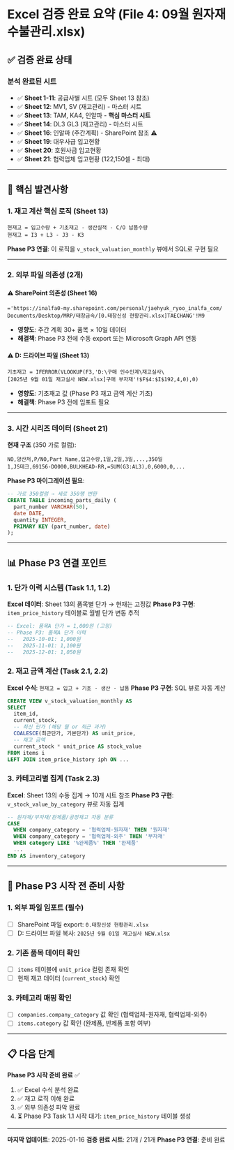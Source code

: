# Excel 검증 완료 요약 (File 4: 09월 원자재 수불관리.xlsx)

## ✅ 검증 완료 상태

### 분석 완료된 시트
- ✅ **Sheet 1-11**: 공급사별 시트 (모두 Sheet 13 참조)
- ✅ **Sheet 12**: MV1, SV (재고관리) - 마스터 시트
- ✅ **Sheet 13**: TAM, KA4, 인알파 - **핵심 마스터 시트**
- ✅ **Sheet 14**: DL3 GL3 (재고관리) - 마스터 시트
- ✅ **Sheet 16**: 인알파 (주간계획) - SharePoint 참조 ⚠️
- ✅ **Sheet 19**: 대우사급 입고현황
- ✅ **Sheet 20**: 호원사급 입고현황
- ✅ **Sheet 21**: 협력업체 입고현황 (122,150셀 - 최대)

---

## 🔑 핵심 발견사항

### 1. 재고 계산 핵심 로직 (Sheet 13)
```excel
현재고 = 입고수량 + 기초재고 - 생산실적 - C/O 납품수량
현재고 = I3 + L3 - J3 - K3
```

**Phase P3 연결**: 이 로직을 `v_stock_valuation_monthly` 뷰에서 SQL로 구현 필요

---

### 2. 외부 파일 의존성 (2개)

#### ⚠️ SharePoint 의존성 (Sheet 16)
```excel
='https://inalfa0-my.sharepoint.com/personal/jaehyuk_ryoo_inalfa_com/
Documents/Desktop/MRP/태창금속/[0.태창신성 현황관리.xlsx]TAECHANG'!M9
```
- **영향도**: 주간 계획 30+ 품목 × 10일 데이터
- **해결책**: Phase P3 전에 수동 export 또는 Microsoft Graph API 연동

#### ⚠️ D: 드라이브 파일 (Sheet 13)
```excel
기초재고 = IFERROR(VLOOKUP(F3,'D:\구매 인수인계\재고실사\
[2025년 9월 01일 재고실사 NEW.xlsx]구매 부자재'!$F$4:$I$192,4,0),0)
```
- **영향도**: 기초재고 값 (Phase P3 재고 금액 계산 기초)
- **해결책**: Phase P3 전에 임포트 필요

---

### 3. 시간 시리즈 데이터 (Sheet 21)

**현재 구조** (350 가로 컬럼):
```
NO,양산처,P/NO,Part Name,입고수량,1일,2일,3일,...,350일
1,JS테크,69156-DO000,BULKHEAD-RR,=SUM(G3:AL3),0,6000,0,...
```

**Phase P3 마이그레이션 필요**:
```sql
-- 가로 350컬럼 → 세로 350행 변환
CREATE TABLE incoming_parts_daily (
  part_number VARCHAR(50),
  date DATE,
  quantity INTEGER,
  PRIMARY KEY (part_number, date)
);
```

---

## 📊 Phase P3 연결 포인트

### 1. 단가 이력 시스템 (Task 1.1, 1.2)
**Excel 데이터**: Sheet 13의 품목별 단가 → 현재는 고정값
**Phase P3 구현**: `item_price_history` 테이블로 월별 단가 변동 추적

```sql
-- Excel: 품목A 단가 = 1,000원 (고정)
-- Phase P3: 품목A 단가 이력
--   2025-10-01: 1,000원
--   2025-11-01: 1,100원
--   2025-12-01: 1,050원
```

### 2. 재고 금액 계산 (Task 2.1, 2.2)
**Excel 수식**: `현재고 = 입고 + 기초 - 생산 - 납품`
**Phase P3 구현**: SQL 뷰로 자동 계산

```sql
CREATE VIEW v_stock_valuation_monthly AS
SELECT
  item_id,
  current_stock,
  -- 최신 단가 (해당 월 or 최근 과거)
  COALESCE(최근단가, 기본단가) AS unit_price,
  -- 재고 금액
  current_stock * unit_price AS stock_value
FROM items i
LEFT JOIN item_price_history iph ON ...
```

### 3. 카테고리별 집계 (Task 2.3)
**Excel**: Sheet 13의 수동 집계 → 10개 시트 참조
**Phase P3 구현**: `v_stock_value_by_category` 뷰로 자동 집계

```sql
-- 원자재/부자재/완제품/공정재고 자동 분류
CASE
  WHEN company_category = '협력업체-원자재' THEN '원자재'
  WHEN company_category = '협력업체-외주' THEN '부자재'
  WHEN category LIKE '%완제품%' THEN '완제품'
  ...
END AS inventory_category
```

---

## 🚀 Phase P3 시작 전 준비 사항

### 1. 외부 파일 임포트 (필수)
- [ ] SharePoint 파일 export: `0.태창신성 현황관리.xlsx`
- [ ] D: 드라이브 파일 복사: `2025년 9월 01일 재고실사 NEW.xlsx`

### 2. 기존 품목 데이터 확인
- [ ] `items` 테이블에 `unit_price` 컬럼 존재 확인
- [ ] 현재 재고 데이터 (`current_stock`) 확인

### 3. 카테고리 매핑 확인
- [ ] `companies.company_category` 값 확인 (협력업체-원자재, 협력업체-외주)
- [ ] `items.category` 값 확인 (완제품, 반제품 포함 여부)

---

## 📋 다음 단계

**Phase P3 시작 준비 완료** ✅

1. ✅ Excel 수식 분석 완료
2. ✅ 재고 로직 이해 완료
3. ✅ 외부 의존성 파악 완료
4. ⏳ Phase P3 Task 1.1 시작 대기: `item_price_history` 테이블 생성

---

**마지막 업데이트**: 2025-01-16
**검증 완료 시트**: 21개 / 21개
**Phase P3 연결**: 준비 완료
